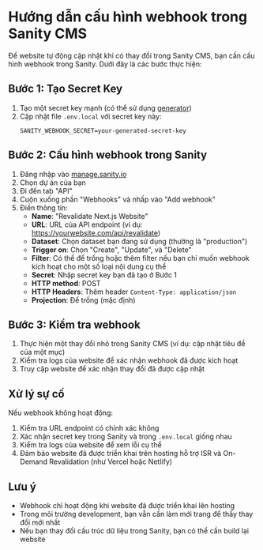 # Hướng dẫn cấu hình webhook trong Sanity CMS

Để website tự động cập nhật khi có thay đổi trong Sanity CMS, bạn cần cấu hình webhook trong Sanity. Dưới đây là các bước thực hiện:

## Bước 1: Tạo Secret Key

1. Tạo một secret key mạnh (có thể sử dụng [generator](https://randomkeygen.com/))
2. Cập nhật file `.env.local` với secret key này:
   ```
   SANITY_WEBHOOK_SECRET=your-generated-secret-key
   ```

## Bước 2: Cấu hình webhook trong Sanity

1. Đăng nhập vào [manage.sanity.io](https://manage.sanity.io/)
2. Chọn dự án của bạn
3. Đi đến tab "API"
4. Cuộn xuống phần "Webhooks" và nhấp vào "Add webhook"
5. Điền thông tin:
   - **Name**: "Revalidate Next.js Website"
   - **URL**: URL của API endpoint (ví dụ: https://yourwebsite.com/api/revalidate)
   - **Dataset**: Chọn dataset bạn đang sử dụng (thường là "production")
   - **Trigger on**: Chọn "Create", "Update", và "Delete"
   - **Filter**: Có thể để trống hoặc thêm filter nếu bạn chỉ muốn webhook kích hoạt cho một số loại nội dung cụ thể
   - **Secret**: Nhập secret key bạn đã tạo ở Bước 1
   - **HTTP method**: POST
   - **HTTP Headers**: Thêm header `Content-Type: application/json`
   - **Projection**: Để trống (mặc định)

## Bước 3: Kiểm tra webhook

1. Thực hiện một thay đổi nhỏ trong Sanity CMS (ví dụ: cập nhật tiêu đề của một mục)
2. Kiểm tra logs của website để xác nhận webhook đã được kích hoạt
3. Truy cập website để xác nhận thay đổi đã được cập nhật

## Xử lý sự cố

Nếu webhook không hoạt động:

1. Kiểm tra URL endpoint có chính xác không
2. Xác nhận secret key trong Sanity và trong `.env.local` giống nhau
3. Kiểm tra logs của website để xem lỗi cụ thể
4. Đảm bảo website đã được triển khai trên hosting hỗ trợ ISR và On-Demand Revalidation (như Vercel hoặc Netlify)

## Lưu ý

- Webhook chỉ hoạt động khi website đã được triển khai lên hosting
- Trong môi trường development, bạn vẫn cần làm mới trang để thấy thay đổi mới nhất
- Nếu bạn thay đổi cấu trúc dữ liệu trong Sanity, bạn có thể cần build lại website
